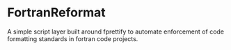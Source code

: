 # FortranReformat
A simple script layer built around fprettify to automate enforcement of code formatting standards in fortran code projects.
